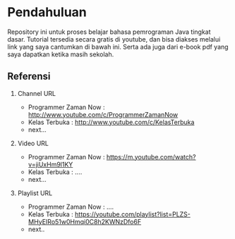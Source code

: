 # Pendahuluan

Repository ini untuk proses belajar bahasa pemrograman Java tingkat dasar. Tutorial tersedia secara gratis di youtube, dan bisa diakses melalui link yang saya cantumkan di bawah ini. Serta ada juga dari e-book pdf yang saya dapatkan ketika masih sekolah.

## Referensi

1. Channel URL

   * Programmer Zaman Now : <http://www.youtube.com/c/ProgrammerZamanNow>
   * Kelas Terbuka        : <http://www.youtube.com/c/KelasTerbuka>
   * next...

2. Video URL

   * Programmer Zaman Now : <https://m.youtube.com/watch?v=jiUxHm9l1KY>
   * Kelas Terbuka        : ....
   * next...

3. Playlist URL

   * Programmer Zaman Now : ....
   * Kelas Terbuka        : <https://youtube.com/playlist?list=PLZS-MHyEIRo51w0Hmqi0C8h2KWNzDfo6F>
   * next..
